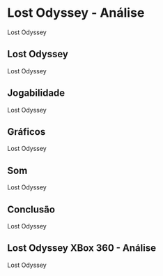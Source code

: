 ---
---

# Lost Odyssey - Análise

Lost Odyssey

## Lost Odyssey

Lost Odyssey

## Jogabilidade

Lost Odyssey

## Gráficos

Lost Odyssey

## Som

Lost Odyssey

## Conclusão

Lost Odyssey

## Lost Odyssey XBox 360 - Análise

Lost Odyssey
